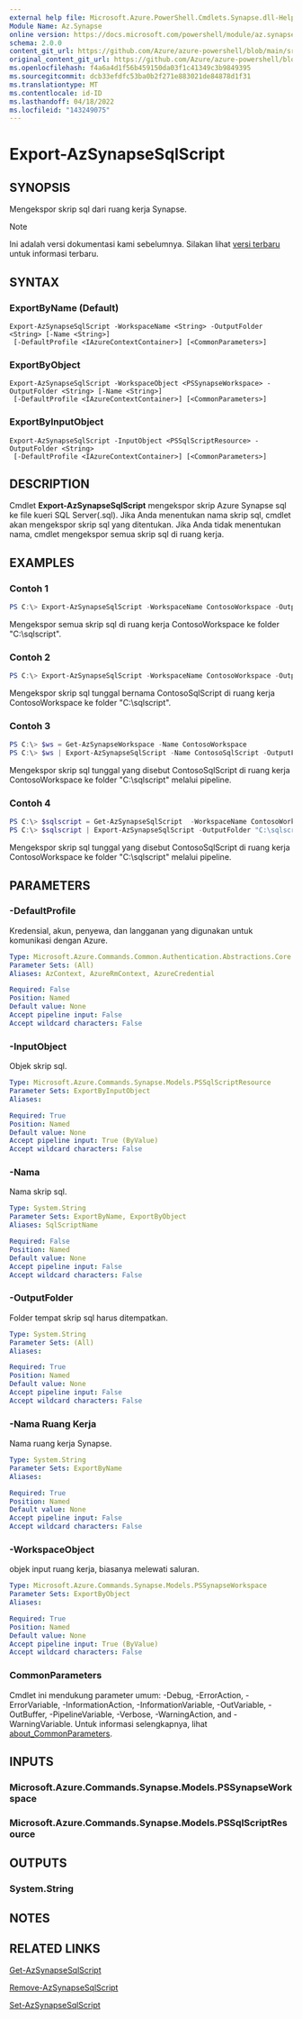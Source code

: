 ```yaml
---
external help file: Microsoft.Azure.PowerShell.Cmdlets.Synapse.dll-Help.xml
Module Name: Az.Synapse
online version: https://docs.microsoft.com/powershell/module/az.synapse/export-azsynapsesqlscript
schema: 2.0.0
content_git_url: https://github.com/Azure/azure-powershell/blob/main/src/Synapse/Synapse/help/Export-AzSynapseSqlScript.md
original_content_git_url: https://github.com/Azure/azure-powershell/blob/main/src/Synapse/Synapse/help/Export-AzSynapseSqlScript.md
ms.openlocfilehash: f4a6a4d1f56b459150da03f1c41349c3b9849395
ms.sourcegitcommit: dcb33efdfc53ba0b2f271e883021de84878d1f31
ms.translationtype: MT
ms.contentlocale: id-ID
ms.lasthandoff: 04/18/2022
ms.locfileid: "143249075"
---
```

# Export-AzSynapseSqlScript

## SYNOPSIS
Mengekspor skrip sql dari ruang kerja Synapse.

> [!NOTE]
>Ini adalah versi dokumentasi kami sebelumnya. Silakan lihat [versi terbaru](/powershell/module/az.synapse/export-azsynapsesqlscript) untuk informasi terbaru.

## SYNTAX

### ExportByName (Default)
```
Export-AzSynapseSqlScript -WorkspaceName <String> -OutputFolder <String> [-Name <String>]
 [-DefaultProfile <IAzureContextContainer>] [<CommonParameters>]
```

### ExportByObject
```
Export-AzSynapseSqlScript -WorkspaceObject <PSSynapseWorkspace> -OutputFolder <String> [-Name <String>]
 [-DefaultProfile <IAzureContextContainer>] [<CommonParameters>]
```

### ExportByInputObject
```
Export-AzSynapseSqlScript -InputObject <PSSqlScriptResource> -OutputFolder <String>
 [-DefaultProfile <IAzureContextContainer>] [<CommonParameters>]
```

## DESCRIPTION
Cmdlet **Export-AzSynapseSqlScript** mengekspor skrip Azure Synapse sql ke file kueri SQL Server(.sql). Jika Anda menentukan nama skrip sql, cmdlet akan mengekspor skrip sql yang ditentukan. Jika Anda tidak menentukan nama, cmdlet mengekspor semua skrip sql di ruang kerja.

## EXAMPLES

### Contoh 1
```powershell
PS C:\> Export-AzSynapseSqlScript -WorkspaceName ContosoWorkspace -OutputFolder "C:\sqlscript"
```

Mengekspor semua skrip sql di ruang kerja ContosoWorkspace ke folder "C:\sqlscript".

### Contoh 2
```powershell
PS C:\> Export-AzSynapseSqlScript -WorkspaceName ContosoWorkspace -OutputFolder "C:\sqlscript" -Name "ContosoSqlScript"
```

Mengekspor skrip sql tunggal bernama ContosoSqlScript di ruang kerja ContosoWorkspace ke folder "C:\sqlscript".

### Contoh 3
```powershell
PS C:\> $ws = Get-AzSynapseWorkspace -Name ContosoWorkspace
PS C:\> $ws | Export-AzSynapseSqlScript -Name ContosoSqlScript -OutputFolder "C:\sqlscript"
```

Mengekspor skrip sql tunggal yang disebut ContosoSqlScript di ruang kerja ContosoWorkspace ke folder "C:\sqlscript" melalui pipeline.

### Contoh 4
```powershell
PS C:\> $sqlscript = Get-AzSynapseSqlScript  -WorkspaceName ContosoWorkspace -Name ContosoSqlScript
PS C:\> $sqlscript | Export-AzSynapseSqlScript -OutputFolder "C:\sqlscript"
```

Mengekspor skrip sql tunggal yang disebut ContosoSqlScript di ruang kerja ContosoWorkspace ke folder "C:\sqlscript" melalui pipeline.

## PARAMETERS

### -DefaultProfile
Kredensial, akun, penyewa, dan langganan yang digunakan untuk komunikasi dengan Azure.

```yaml
Type: Microsoft.Azure.Commands.Common.Authentication.Abstractions.Core.IAzureContextContainer
Parameter Sets: (All)
Aliases: AzContext, AzureRmContext, AzureCredential

Required: False
Position: Named
Default value: None
Accept pipeline input: False
Accept wildcard characters: False
```

### -InputObject
Objek skrip sql.

```yaml
Type: Microsoft.Azure.Commands.Synapse.Models.PSSqlScriptResource
Parameter Sets: ExportByInputObject
Aliases:

Required: True
Position: Named
Default value: None
Accept pipeline input: True (ByValue)
Accept wildcard characters: False
```

### -Nama
Nama skrip sql.

```yaml
Type: System.String
Parameter Sets: ExportByName, ExportByObject
Aliases: SqlScriptName

Required: False
Position: Named
Default value: None
Accept pipeline input: False
Accept wildcard characters: False
```

### -OutputFolder
Folder tempat skrip sql harus ditempatkan.

```yaml
Type: System.String
Parameter Sets: (All)
Aliases:

Required: True
Position: Named
Default value: None
Accept pipeline input: False
Accept wildcard characters: False
```

### -Nama Ruang Kerja
Nama ruang kerja Synapse.

```yaml
Type: System.String
Parameter Sets: ExportByName
Aliases:

Required: True
Position: Named
Default value: None
Accept pipeline input: False
Accept wildcard characters: False
```

### -WorkspaceObject
objek input ruang kerja, biasanya melewati saluran.

```yaml
Type: Microsoft.Azure.Commands.Synapse.Models.PSSynapseWorkspace
Parameter Sets: ExportByObject
Aliases:

Required: True
Position: Named
Default value: None
Accept pipeline input: True (ByValue)
Accept wildcard characters: False
```

### CommonParameters
Cmdlet ini mendukung parameter umum: -Debug, -ErrorAction, -ErrorVariable, -InformationAction, -InformationVariable, -OutVariable, -OutBuffer, -PipelineVariable, -Verbose, -WarningAction, and -WarningVariable. Untuk informasi selengkapnya, lihat [about_CommonParameters](http://go.microsoft.com/fwlink/?LinkID=113216).

## INPUTS

### Microsoft.Azure.Commands.Synapse.Models.PSSynapseWorkspace

### Microsoft.Azure.Commands.Synapse.Models.PSSqlScriptResource

## OUTPUTS

### System.String

## NOTES

## RELATED LINKS

[Get-AzSynapseSqlScript](./Get-AzSynapseSqlScript.md)

[Remove-AzSynapseSqlScript](./Remove-AzSynapseSqlScript.md)

[Set-AzSynapseSqlScript](./Set-AzSynapseSqlScript.md)
